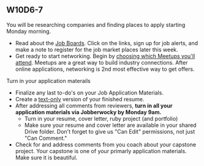 ## W10D6-7
You will be researching companies and finding places to apply starting Monday morning.  
  * Read about the [Job Boards][job-boards].  Click on the links, sign up for job alerts, and make a note to register for the job market places later this week.  
  * Get ready to start networking.  Begin by [choosing which Meetups you'll attend][meetups]. Meetups are a great way to build industry connections.  After online applications, networking is 2nd most effective way to get offers.  
  
Turn in your application materails
* Finalize any last to-do's on your Job Application Materials.
* Create a [text-only][text-only] version of your finished resume.
* After addressing all comments from reviewers, **turn in all your application materials via Jobberwocky by Monday 9am.**
  * Turn in your resume, cover letter, ruby project (and portfolio)
  * Make sure your resume and cover letter are available in your shared Drive folder.  Don't forget to give us "Can Edit" permissions, not just "Can Comment."
* Check for and address comments from you coach about your capstone project. Your capstone is one of your primarly application materials.  Make sure it is beautiful.  

[meetups]: ../engineering-culture/meetups.md
[job-boards]: ../mass-applying/job-boards.md
[text-only]: ../self-presentation/text-resume.md
